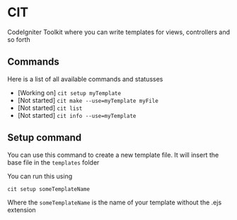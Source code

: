# CIT
CodeIgniter Toolkit where you can write templates for views, controllers and so forth

## Commands
Here is a list of all available commands and statusses
 - [Working on] `cit setup myTemplate`
 - [Not started] `cit make --use=myTemplate myFile`
 - [Not started] `cit list`
 - [Not started] `cit info --use=myTemplate`

## Setup command
You can use this command to create a new template file.
It will insert the base file in the `templates` folder

You can run this using
```shell
cit setup someTemplateName
```
Where the `someTemplateName` is the name of your template without the .ejs extension
